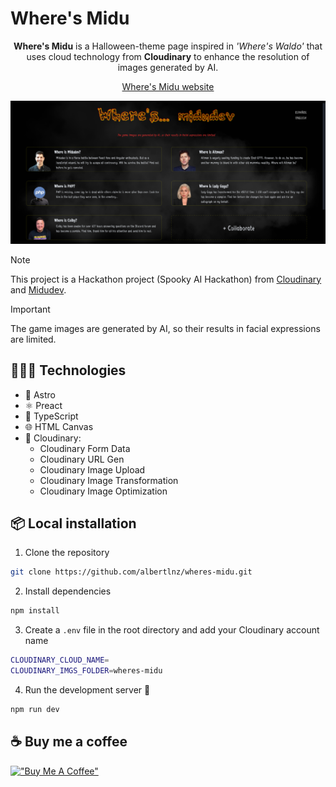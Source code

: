 # Where's Midu

<div align="center">

**Where's Midu** is a Halloween-theme page inspired in _'Where's Waldo'_ that uses cloud technology from **Cloudinary** to enhance the resolution of images generated by AI.

[Where's Midu website](https://www.wheres-midu.site)

![website](website.png)

</div>

> [!NOTE]
> This project is a Hackathon project (Spooky AI Hackathon) from [Cloudinary](https://cloudinary.com/) and [Midudev](https://www.twitch.tv/midudev).

> [!IMPORTANT]
> The game images are generated by AI, so their results in facial expressions are limited.

## 👨🏻‍💻 Technologies

- 🚀 Astro
- ⚛️ Preact
- 💫 TypeScript
- 🌐 HTML Canvas
- 🌟 Cloudinary:
  - Cloudinary Form Data
  - Cloudinary URL Gen
  - Cloudinary Image Upload
  - Cloudinary Image Transformation
  - Cloudinary Image Optimization

## 📦 Local installation

1. Clone the repository

```bash
git clone https://github.com/albertlnz/wheres-midu.git
```

2. Install dependencies

```bash
npm install
```

3. Create a `.env` file in the root directory and add your Cloudinary account name

```bash
CLOUDINARY_CLOUD_NAME=
CLOUDINARY_IMGS_FOLDER=wheres-midu
```

4. Run the development server 🌠

```bash
npm run dev
```

## ☕ Buy me a coffee

[!["Buy Me A Coffee"](https://www.buymeacoffee.com/assets/img/custom_images/orange_img.png)](https://www.buymeacoffee.com/albertlnz)

